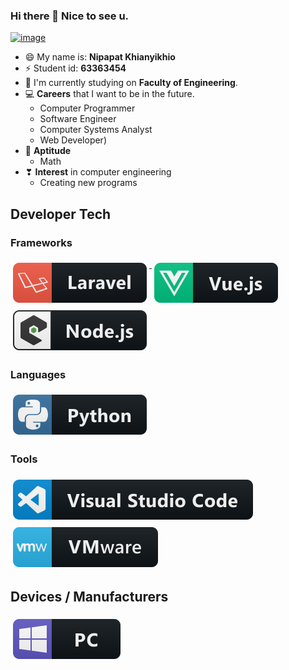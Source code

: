 ### Hi there 👋 Nice to see u.

[![image](https://images-wixmp-ed30a86b8c4ca887773594c2.wixmp.com/f/542525de-a0ea-45bf-8642-ac5eabb2fce0/d3h48nv-a6ab8b6b-eb92-4f40-b599-52751a8f5745.jpg?token=eyJ0eXAiOiJKV1QiLCJhbGciOiJIUzI1NiJ9.eyJzdWIiOiJ1cm46YXBwOjdlMGQxODg5ODIyNjQzNzNhNWYwZDQxNWVhMGQyNmUwIiwiaXNzIjoidXJuOmFwcDo3ZTBkMTg4OTgyMjY0MzczYTVmMGQ0MTVlYTBkMjZlMCIsIm9iaiI6W1t7InBhdGgiOiJcL2ZcLzU0MjUyNWRlLWEwZWEtNDViZi04NjQyLWFjNWVhYmIyZmNlMFwvZDNoNDhudi1hNmFiOGI2Yi1lYjkyLTRmNDAtYjU5OS01Mjc1MWE4ZjU3NDUuanBnIn1dXSwiYXVkIjpbInVybjpzZXJ2aWNlOmZpbGUuZG93bmxvYWQiXX0.WHbqWdwhINfuQKbIacEQwuTKzdUY_wCq6TsxYNPyfx4)](#)

- 😄 My name is: **Nipapat Khianyikhio**
- ⚡ Student id: **63363454**
- 🔭 I'm currently studying on **Faculty of Engineering**.
- 💻 **Careers** that I want to be in the future.
    - Computer Programmer
    - Software Engineer
    - Computer Systems Analyst
    - Web Developer)
- 🧠 **Aptitude**
    - Math
- ❣ **Interest** in computer engineering
    - Creating new programs

## Developer Tech

### Frameworks 
<p align="left">
<a href="#">
    <img src="svg/dev/frameworks/laravel.svg" alt="laravel" style="vertical-align:top; margin:6px 4px">
  </a>  

<a href="#">
    <img src="svg/dev/frameworks/vue.svg" alt="vue" style="vertical-align:top; margin:6px 4px">
  </a>  

<a href="#">
    <img src="svg/dev/frameworks/nodejs_larger.svg" alt="nodejs_larger" style="vertical-align:top; margin:6px 4px">
  </a> 

</p>

### Languages 
<p align="left">

<a href="#">
    <img src="svg/dev/languages/python.svg" alt="python" style="vertical-align:top; margin:6px 4px">
  </a> 

</P>

### Tools 
<p align="left">
<a href="#">
    <img src="svg/dev/tools/visualstudio_code.svg" alt="visualstudio_code" style="vertical-align:top; margin:6px 4px">
  </a>

 <a href="#">
    <img src="svg/dev/tools/vmware.svg" alt="vmware" style="vertical-align:top; margin:6px 4px">
  </a> 

</P>

## Devices / Manufacturers
<p align="left">

<a href="#">
    <img src="svg/devices/pc.svg" alt="pc" style="vertical-align:top; margin:6px 4px">
  </a>
</p>

